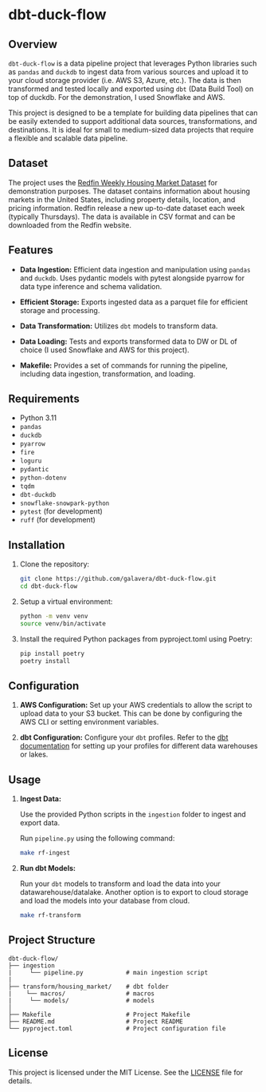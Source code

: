 
# dbt-duck-flow

## Overview

`dbt-duck-flow` is a data pipeline project that leverages Python libraries such as `pandas` and `duckdb` to ingest data from various sources and upload it to your cloud storage provider (i.e. AWS S3, Azure, etc.). The data is then transformed and tested locally and exported using `dbt` (Data Build Tool) on top of duckdb. For the demonstration, I used Snowflake and AWS.

This project is designed to be a template for building data pipelines that can be easily extended to support additional data sources, transformations, and destinations. It is ideal for small to medium-sized data projects that require a flexible and scalable data pipeline.

## Dataset

The project uses the [Redfin Weekly Housing Market Dataset](https://www.redfin.com/news/data-center/) for demonstration purposes. The dataset contains information about housing markets in the United States, including property details, location, and pricing information. Redfin release a new up-to-date dataset each week (typically Thursdays). The data is available in CSV format and can be downloaded from the Redfin website.

## Features

- **Data Ingestion:** Efficient data ingestion and manipulation using `pandas` and `duckdb`. Uses pydantic models with pytest alongside pyarrow for data type inference and schema validation.
- **Efficient Storage:** Exports ingested data as a parquet file for efficient storage and processing.
- **Data Transformation:** Utilizes `dbt` models to transform data.
- **Data Loading:** Tests and exports transformed data to DW or DL of choice (I used Snowflake and AWS for this project).

- **Makefile:** Provides a set of commands for running the pipeline, including data ingestion, transformation, and loading.

## Requirements

- Python 3.11
- `pandas`
- `duckdb`
- `pyarrow`
- `fire`
- `loguru`
- `pydantic`
- `python-dotenv`
- `tqdm`
- `dbt-duckdb`
- `snowflake-snowpark-python`
- `pytest` (for development)
- `ruff` (for development)

## Installation

1. Clone the repository:

    ```sh
    git clone https://github.com/galavera/dbt-duck-flow.git
    cd dbt-duck-flow
    ```

2. Setup a virtual environment:

    ```sh
    python -m venv venv
    source venv/bin/activate
    ```

2. Install the required Python packages from pyproject.toml using Poetry:

    ```sh
    pip install poetry
    poetry install
    ```

## Configuration

1. **AWS Configuration:** Set up your AWS credentials to allow the script to upload data to your S3 bucket. This can be done by configuring the AWS CLI or setting environment variables.

2. **dbt Configuration:** Configure your `dbt` profiles. Refer to the [dbt documentation](https://docs.getdbt.com/docs/configure-your-profile) for setting up your profiles for different data warehouses or lakes.

## Usage

1. **Ingest Data:**

    Use the provided Python scripts in the `ingestion` folder to ingest and export data.  

    Run `pipeline.py` using the following command:

    ```sh
    make rf-ingest
    ```

3. **Run dbt Models:**

    Run your `dbt` models to transform and load the data into your datawarehouse/datalake. Another option is to export to cloud storage and load the models into your database from cloud. 

    ```sh
    make rf-transform
    ```

## Project Structure

```
dbt-duck-flow/
├── ingestion
|     └── pipeline.py            # main ingestion script
|
├── transform/housing_market/    # dbt folder
|    └── macros/                 # macros
|     └── models/                # models
│                   
├── Makefile                     # Project Makefile                      
├── README.md                    # Project README
└── pyproject.toml               # Project configuration file

```

## License

This project is licensed under the MIT License. See the [LICENSE](LICENSE) file for details.
